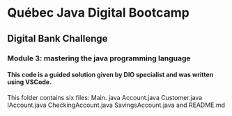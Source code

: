 # Québec Java Digital Bootcamp
## Digital Bank Challenge
### Module 3: mastering the java programming language
#### This code is a guided solution given by DIO specialist and was written using VSCode.

This folder contains six files:
        Main. java
        Account.java
        Customer.java
        IAccount.java
        CheckingAccount.java
        SavingsAccount.java
        and README.md

